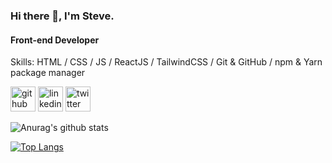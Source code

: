 ### Hi there 👋, I'm Steve.
#### Front-end Developer


Skills: HTML / CSS / JS / ReactJS / TailwindCSS / Git & GitHub / npm & Yarn package manager



[<img src='https://cdn.jsdelivr.net/npm/simple-icons@3.0.1/icons/github.svg' alt='github' height='40'>](https://github.com/https://github.com/stephenwayar)  [<img src='https://cdn.jsdelivr.net/npm/simple-icons@3.0.1/icons/linkedin.svg' alt='linkedin' height='40'>](https://www.linkedin.com/in/https://www.linkedin.com/in/stephen-wayar-551228184//)  [<img src='https://cdn.jsdelivr.net/npm/simple-icons@3.0.1/icons/twitter.svg' alt='twitter' height='40'>](https://twitter.com/https://twitter.com/stephenwayar)  

![Anurag's github stats](https://github-readme-stats.vercel.app/api?username=stephenwayar)

[![Top Langs](https://github-readme-stats.vercel.app/api/top-langs/?username=stephenwayar&layout=compact)](https://github.com/anuraghazra/github-readme-stats)
